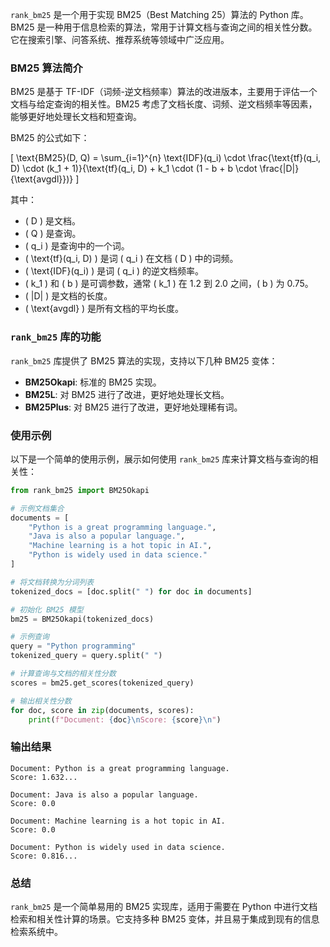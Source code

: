 `rank_bm25` 是一个用于实现 BM25（Best Matching 25）算法的 Python 库。BM25 是一种用于信息检索的算法，常用于计算文档与查询之间的相关性分数。它在搜索引擎、问答系统、推荐系统等领域中广泛应用。

### BM25 算法简介
BM25 是基于 TF-IDF（词频-逆文档频率）算法的改进版本，主要用于评估一个文档与给定查询的相关性。BM25 考虑了文档长度、词频、逆文档频率等因素，能够更好地处理长文档和短查询。

BM25 的公式如下：

\[ \text{BM25}(D, Q) = \sum_{i=1}^{n} \text{IDF}(q_i) \cdot \frac{\text{tf}(q_i, D) \cdot (k_1 + 1)}{\text{tf}(q_i, D) + k_1 \cdot (1 - b + b \cdot \frac{|D|}{\text{avgdl}})} \]

其中：
- \( D \) 是文档。
- \( Q \) 是查询。
- \( q_i \) 是查询中的一个词。
- \( \text{tf}(q_i, D) \) 是词 \( q_i \) 在文档 \( D \) 中的词频。
- \( \text{IDF}(q_i) \) 是词 \( q_i \) 的逆文档频率。
- \( k_1 \) 和 \( b \) 是可调参数，通常 \( k_1 \) 在 1.2 到 2.0 之间，\( b \) 为 0.75。
- \( |D| \) 是文档的长度。
- \( \text{avgdl} \) 是所有文档的平均长度。

### `rank_bm25` 库的功能
`rank_bm25` 库提供了 BM25 算法的实现，支持以下几种 BM25 变体：
- **BM25Okapi**: 标准的 BM25 实现。
- **BM25L**: 对 BM25 进行了改进，更好地处理长文档。
- **BM25Plus**: 对 BM25 进行了改进，更好地处理稀有词。

### 使用示例
以下是一个简单的使用示例，展示如何使用 `rank_bm25` 库来计算文档与查询的相关性：

```python
from rank_bm25 import BM25Okapi

# 示例文档集合
documents = [
    "Python is a great programming language.",
    "Java is also a popular language.",
    "Machine learning is a hot topic in AI.",
    "Python is widely used in data science."
]

# 将文档转换为分词列表
tokenized_docs = [doc.split(" ") for doc in documents]

# 初始化 BM25 模型
bm25 = BM25Okapi(tokenized_docs)

# 示例查询
query = "Python programming"
tokenized_query = query.split(" ")

# 计算查询与文档的相关性分数
scores = bm25.get_scores(tokenized_query)

# 输出相关性分数
for doc, score in zip(documents, scores):
    print(f"Document: {doc}\nScore: {score}\n")
```

### 输出结果
```
Document: Python is a great programming language.
Score: 1.632...

Document: Java is also a popular language.
Score: 0.0

Document: Machine learning is a hot topic in AI.
Score: 0.0

Document: Python is widely used in data science.
Score: 0.816...
```

### 总结
`rank_bm25` 是一个简单易用的 BM25 实现库，适用于需要在 Python 中进行文档检索和相关性计算的场景。它支持多种 BM25 变体，并且易于集成到现有的信息检索系统中。